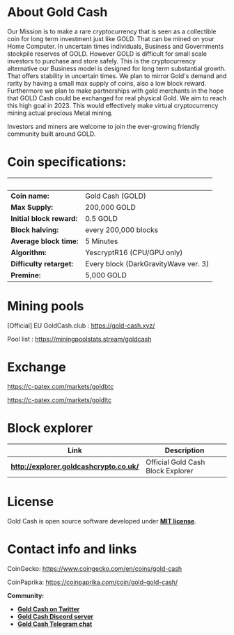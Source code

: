 # About Gold Cash
Our Mission is to make a rare cryptocurrency that is seen as a collectible coin for long term investment just like GOLD. That can be mined on your Home Computer. In uncertain times individuals, Business and Governments stockpile reserves of GOLD. However GOLD is difficult for small scale investors to purchase and store safely. This is the cryptocurrency alternative our Business model is designed for long term substantial growth. That offers stability in uncertain times. We plan to mirror Gold's demand and rarity by having a small max supply of coins, also a low block reward. Furthermore we plan to make partnerships with gold merchants in the hope that GOLD Cash could be exchanged for real physical Gold. We aim to reach this high goal in 2023. This would effectively make virtual cryptocurrency mining actual precious Metal mining.

Investors and miners are welcome to join the ever-growing friendly community built around GOLD.

# Coin specifications:
&nbsp; | &nbsp;
------ | ------
**Coin name:** | Gold Cash (GOLD)
**Max Supply:** | 200,000 GOLD
**Initial block reward:** | 0.5 GOLD
**Block halving:** | every 200,000 blocks
**Average block time:** | 5 Minutes
**Algorithm:** | YescryptR16 (CPU/GPU only)
**Difficulty retarget:** | Every block (DarkGravityWave ver. 3)
**Premine:** | 5,000 GOLD

# Mining pools
[Official] EU GoldCash.club : https://gold-cash.xyz/

Pool list : https://miningpoolstats.stream/goldcash


# Exchange
https://c-patex.com/markets/goldbtc

https://c-patex.com/markets/goldltc

# Block explorer

Link | Description
---- | -----------
**http://explorer.goldcashcrypto.co.uk/** | Official Gold Cash Block Explorer

# License

Gold Cash is open source software developed under [**MIT license**](./LICENSE).

# Contact info and links

CoinGecko: https://www.coingecko.com/en/coins/gold-cash

CoinPaprika: https://coinpaprika.com/coin/gold-gold-cash/


**Community:**

- [**Gold Cash on Twitter**](https://twitter.com/GOLD_Cash_Coin)
- [**Gold Cash Discord server**](https://discord.gg/4Ksenhe)
- [**Gold Cash Telegram chat**](https://t.me/joinchat/Hz5vPxZKgv2kGzsFBizldw)
